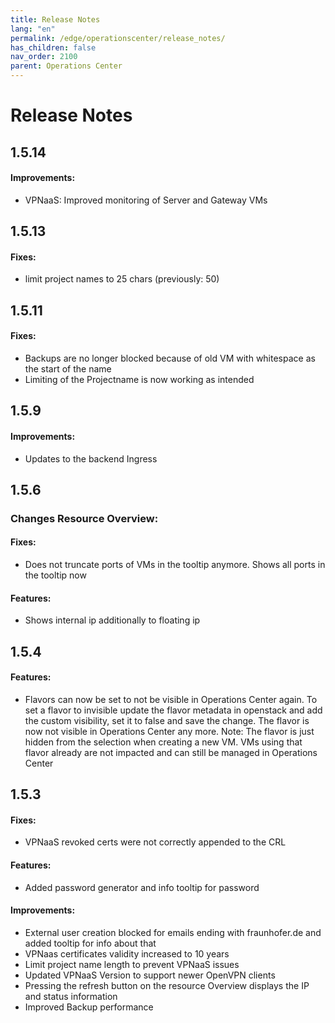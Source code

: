 ```yaml
---
title: Release Notes
lang: "en"
permalink: /edge/operationscenter/release_notes/
has_children: false
nav_order: 2100
parent: Operations Center
---
```


# Release Notes

## 1.5.14

#### Improvements:
- VPNaaS: Improved monitoring of Server and Gateway VMs
  
## 1.5.13

#### Fixes:
- limit project names to 25 chars (previously: 50)

## 1.5.11

#### Fixes:
- Backups are no longer blocked because of old VM with whitespace as the start of the name
- Limiting of the Projectname is now working as intended

## 1.5.9

#### Improvements:
- Updates to the backend Ingress

## 1.5.6

### Changes Resource Overview:

#### Fixes:
- Does not truncate ports of VMs in the tooltip anymore. Shows all ports in the tooltip now

#### Features:
- Shows internal ip additionally to floating ip

## 1.5.4

#### Features:
- Flavors can now be set to not be visible in Operations Center again.
To set a flavor to invisible update the flavor metadata in openstack and add the custom visibility, set it to false and save the change.
The flavor is now not visible in Operations Center any more.
Note: The flavor is just hidden from the selection when creating a new VM. VMs using that flavor already are not impacted and can still be managed in Operations Center

## 1.5.3

#### Fixes:
- VPNaaS revoked certs were not correctly appended to the CRL
#### Features:
- Added password generator and info tooltip for password
#### Improvements:
- External user creation blocked for emails ending with fraunhofer.de and added tooltip for info about that
- VPNaas certificates validity increased to 10 years
- Limit project name length to prevent VPNaaS issues
- Updated VPNaaS Version to support newer OpenVPN clients
- Pressing the refresh button on the resource Overview displays the IP and status information
- Improved Backup performance
